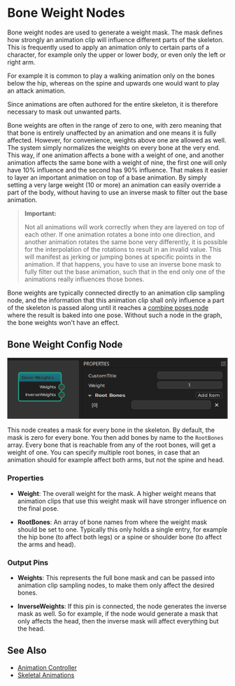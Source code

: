 # Bone Weight Nodes

Bone weight nodes are used to generate a weight mask. The mask defines how strongly an animation clip will influence different parts of the skeleton. This is frequently used to apply an animation only to certain parts of a character, for example only the upper or lower body, or even only the left or right arm.

For example it is common to play a walking animation only on the bones below the hip, whereas on the spine and upwards one would want to play an attack animation.

Since animations are often authored for the entire skeleton, it is therefore necessary to mask out unwanted parts.

Bone weights are often in the range of zero to one, with zero meaning that that bone is entirely unaffected by an animation and one means it is fully affected. However, for convenience, weights above one are allowed as well. The system simply normalizes the weights on every bone at the very end. This way, if one animation affects a bone with a weight of one, and another animation affects the same bone with a weight of nine, the first one will only have 10% influence and the second has 90% influence. That makes it easier to layer an important animation on top of a base animation. By simply setting a very large weight (10 or more) an animation can easily override a part of the body, without having to use an inverse mask to filter out the base animation.

> **Important:**
>
> Not all animations will work correctly when they are layered on top of each other. If one animation rotates a bone into one direction, and another animation rotates the same bone very differently, it is possible for the interpolation of the rotations to result in an invalid value. This will manifest as jerking or jumping bones at specific points in the animation. If that happens, you have to use an inverse bone mask to fully filter out the base animation, such that in the end only one of the animations really influences those bones. 

Bone weights are typically connected directly to an animation clip sampling node, and the information that this animation clip shall only influence a part of the skeleton is passed along until it reaches a [combine poses node](anim-nodes-combine-poses.md) where the result is baked into one pose. Without such a node in the graph, the bone weights won't have an effect.

## Bone Weight Config Node

![boneWeights.png](media/boneWeights.png)

This node creates a mask for every bone in the skeleton. By default, the mask is zero for every bone. You then add bones by name to the `RootBones` array. Every bone that is reachable from any of the root bones, will get a weight of one. You can specify multiple root bones, in case that an animation should for example affect both arms, but not the spine and head.

### Properties

* **Weight**: The overall weight for the mask. A higher weight means that animation clips that use this weight mask will have stronger influence on the final pose.

* **RootBones**: An array of bone names from where the weight mask should be set to one. Typically this only holds a single entry, for example the hip bone (to affect both legs) or a spine or shoulder bone (to affect the arms and head).
  
### Output Pins

* **Weights**: This represents the full bone mask and can be passed into animation clip sampling nodes, to make them only affect the desired bones.

* **InverseWeights**: If this pin is connected, the node generates the inverse mask as well. So for example, if the node would generate a mask that only affects the head, then the inverse mask will affect everything but the head.


## See Also


* [Animation Controller](Animation-Controller.md)
* [Skeletal Animations](Skeletal-Animation.md)
